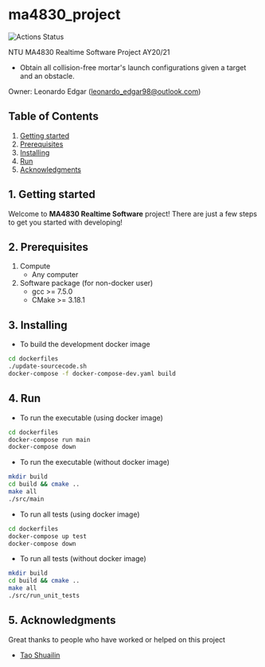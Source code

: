 # ma4830_project
![Actions Status](https://github.com/leonardoedgar/ma4830_project/workflows/Continuous%20Integration%20(CI)/badge.svg?branch=develop)

NTU MA4830 Realtime Software Project AY20/21
* Obtain all collision-free mortar's launch configurations given a target and an obstacle. 

Owner: Leonardo Edgar (leonardo_edgar98@outlook.com)

## Table of Contents

   1. [Getting started](#markdown-header-1-getting-started)
   2. [Prerequisites](#markdown-header-2-prerequisites)
   3. [Installing](#markdown-header-3-installing)
   4. [Run](#markdown-header-4-run)
   5. [Acknowledgments](#markdown-header-5-acknowledgments)

## 1. Getting started

Welcome to **MA4830 Realtime Software** project! There are just a few steps to get you started with developing!

## 2. Prerequisites

1. Compute
    * Any computer
2. Software package (for non-docker user)
    * gcc >= 7.5.0
    * CMake >= 3.18.1

## 3. Installing

* To build the development docker image
```bash
cd dockerfiles
./update-sourcecode.sh
docker-compose -f docker-compose-dev.yaml build
```

## 4. Run

* To run the executable (using docker image)
```bash
cd dockerfiles
docker-compose run main
docker-compose down
```

* To run the executable (without docker image)
```bash
mkdir build
cd build && cmake ..
make all
./src/main
```

* To run all tests (using docker image)
```bash
cd dockerfiles
docker-compose up test
docker-compose down
```

* To run all tests (without docker image)
```bash
mkdir build
cd build && cmake ..
make all
./src/run_unit_tests
```

## 5. Acknowledgments

Great thanks to people who have worked or helped on this project

* [Tao Shuailin](https://github.com/MENGH1)
